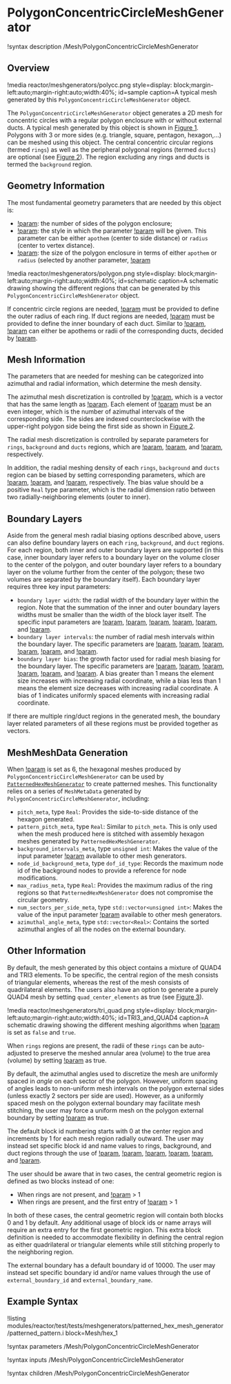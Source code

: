 # PolygonConcentricCircleMeshGenerator

!syntax description /Mesh/PolygonConcentricCircleMeshGenerator

## Overview

!media reactor/meshgenerators/polycc.png
      style=display: block;margin-left:auto;margin-right:auto;width:40%;
      id=sample
      caption=A typical mesh generated by this `PolygonConcentricCircleMeshGenerator` object.

The `PolygonConcentricCircleMeshGenerator` object generates a 2D mesh for concentric circles with a regular polygon enclosure with or without external ducts. A typical mesh generated by this object is shown in [Figure 1](#sample). Polygons with 3 or more sides (e.g. triangle, square, pentagon, hexagon,...) can be meshed using this object. The central concentric circular regions (termed `rings`) as well as the peripheral polygonal regions (termed `ducts`) are optional (see [Figure 2](#schematic)). The region excluding any rings and ducts is termed the `background` region.

## Geometry Information

The most fundamental geometry parameters that are needed by this object is:

- [!param](/Mesh/PolygonConcentricCircleMeshGenerator/num_sides): the number of sides of the polygon enclosure;
- [!param](/Mesh/PolygonConcentricCircleMeshGenerator/polygon_size_style): the style in which the parameter [!param](/Mesh/PolygonConcentricCircleMeshGenerator/polygon_size) will be given. This parameter can be either `apothem` (center to side distance) or `radius` (center to vertex distance).
- [!param](/Mesh/PolygonConcentricCircleMeshGenerator/polygon_size): the size of the polygon enclosure in terms of either `apothem` or `radius` (selected by another parameter, [!param](/Mesh/PolygonConcentricCircleMeshGenerator/polygon_size_style)

!media reactor/meshgenerators/polygon.png
      style=display: block;margin-left:auto;margin-right:auto;width:40%;
      id=schematic
      caption=A schematic drawing showing the different regions that can be generated by this `PolygonConcentricCircleMeshGenerator` object.

If concentric circle regions are needed, [!param](/Mesh/PolygonConcentricCircleMeshGenerator/ring_radii) must be provided to define the outer radius of each ring. If duct regions are needed, [!param](/Mesh/PolygonConcentricCircleMeshGenerator/duct_sizes) must be provided to define the inner boundary of each duct. Similar to [!param](/Mesh/PolygonConcentricCircleMeshGenerator/polygon_size), [!param](/Mesh/PolygonConcentricCircleMeshGenerator/duct_sizes) can either be apothems or radii of the corresponding ducts, decided by [!param](/Mesh/PolygonConcentricCircleMeshGenerator/duct_sizes_style).

## Mesh Information

The parameters that are needed for meshing can be categorized into azimuthal and radial information, which determine the mesh density.

The azimuthal mesh discretization is controlled by [!param](/Mesh/PolygonConcentricCircleMeshGenerator/num_sectors_per_side), which is a vector that has the same length as [!param](/Mesh/PolygonConcentricCircleMeshGenerator/num_sides). Each element of [!param](/Mesh/PolygonConcentricCircleMeshGenerator/num_sectors_per_side) must be an even integer, which is the number of azimuthal intervals of the corresponding side. The sides are indexed counterclockwise with the upper-right polygon side being the first side as shown in [Figure 2](#schematic).

The radial mesh discretization is controlled by separate parameters for `rings`, `background` and `ducts` regions, which are [!param](/Mesh/PolygonConcentricCircleMeshGenerator/ring_intervals), [!param](/Mesh/PolygonConcentricCircleMeshGenerator/background_intervals), and [!param](/Mesh/PolygonConcentricCircleMeshGenerator/duct_intervals), respectively.

In addition, the radial meshing density of each `rings`, `background` and `ducts` region can be biased by setting corresponding parameters, which are [!param](/Mesh/PolygonConcentricCircleMeshGenerator/ring_radial_biases), [!param](/Mesh/PolygonConcentricCircleMeshGenerator/background_radial_bias), and [!param](/Mesh/PolygonConcentricCircleMeshGenerator/duct_radial_biases), respectively. The bias value should be a positive `Real` type parameter, which is the radial dimension ratio between two radially-neighboring elements (outer to inner).

## Boundary Layers

Aside from the general mesh radial biasing options described above, users can also define boundary layers on each `ring`, `background`, and `duct` regions. For each region, both inner and outer boundary layers are supported (in this case, inner boundary layer refers to a boundary layer on the volume closer to the center of the polygon, and outer boundary layer refers to a boundary layer on the volume further from the center of the polygon; these two volumes are separated by the boundary itself). Each boundary layer requires three key input parameters:

- `boundary layer width`: the radial width of the boundary layer within the region. Note that the summation of the inner and outer boundary layers widths must be smaller than the width of the block layer itself. The specific input parameters are [!param](/Mesh/PolygonConcentricCircleMeshGenerator/ring_inner_boundary_layer_widths), [!param](/Mesh/PolygonConcentricCircleMeshGenerator/ring_outer_boundary_layer_widths), [!param](/Mesh/PolygonConcentricCircleMeshGenerator/background_inner_boundary_layer_width), [!param](/Mesh/PolygonConcentricCircleMeshGenerator/background_outer_boundary_layer_width), [!param](/Mesh/PolygonConcentricCircleMeshGenerator/duct_inner_boundary_layer_widths), and [!param](/Mesh/PolygonConcentricCircleMeshGenerator/duct_outer_boundary_layer_widths).
- `boundary layer intervals`: the number of radial mesh intervals within the boundary layer. The specific parameters are [!param](/Mesh/PolygonConcentricCircleMeshGenerator/ring_inner_boundary_layer_intervals), [!param](/Mesh/PolygonConcentricCircleMeshGenerator/ring_outer_boundary_layer_intervals), [!param](/Mesh/PolygonConcentricCircleMeshGenerator/background_inner_boundary_layer_intervals), [!param](/Mesh/PolygonConcentricCircleMeshGenerator/background_outer_boundary_layer_intervals), [!param](/Mesh/PolygonConcentricCircleMeshGenerator/duct_inner_boundary_layer_intervals), and [!param](/Mesh/PolygonConcentricCircleMeshGenerator/duct_outer_boundary_layer_intervals).
- `boundary layer bias`: the growth factor used for radial mesh biasing for the boundary layer. The specific parameters are [!param](/Mesh/PolygonConcentricCircleMeshGenerator/ring_inner_boundary_layer_biases), [!param](/Mesh/PolygonConcentricCircleMeshGenerator/ring_outer_boundary_layer_biases), [!param](/Mesh/PolygonConcentricCircleMeshGenerator/background_inner_boundary_layer_bias), [!param](/Mesh/PolygonConcentricCircleMeshGenerator/background_outer_boundary_layer_bias), [!param](/Mesh/PolygonConcentricCircleMeshGenerator/duct_inner_boundary_layer_biases), and [!param](/Mesh/PolygonConcentricCircleMeshGenerator/duct_outer_boundary_layer_biases). A bias greater than 1 means the element size increases with increasing radial coordinate, while a bias less than 1 means the element size decreases with increasing radial coordinate. A bias of 1 indicates uniformly spaced elements with increasing radial coordinate.

If there are multiple ring/duct regions in the generated mesh, the boundary layer related parameters of all these regions must be provided together as vectors.

## MeshMeshData Generation

When [!param](/Mesh/PolygonConcentricCircleMeshGenerator/num_sides) is set as 6, the hexagonal meshes produced by `PolygonConcentricCircleMeshGenerator` can be used by [`PatternedHexMeshGenerator`](/PatternedHexMeshGenerator.md) to create patterned meshes. This functionality relies on a series of `MeshMetaData` generated by `PolygonConcentricCircleMeshGenerator`, including:

- `pitch_meta`, type `Real`: Provides the side-to-side distance of the hexagon generated.
- `pattern_pitch_meta`, type `Real`: Similar to `pitch_meta`. This is only used when the mesh produced here is stitched with assembly hexagon meshes generated by `PatternedHexMeshGenerator`.
- `background_intervals_meta`, type `unsigned int`: Makes the value of the input parameter [!param](/Mesh/PolygonConcentricCircleMeshGenerator/background_intervals) available to other mesh generators.
- `node_id_background_meta`, type `dof_id_type`: Records the maximum node id of the background nodes to provide a reference for node modifications.
- `max_radius_meta`, type `Real`: Provides the maximum radius of the ring regions so that `PatternedHexMeshGenerator` does not compromise the circular geometry.
- `num_sectors_per_side_meta`, type `std::vector<unsigned int>`: Makes the value of the input parameter [!param](/Mesh/PolygonConcentricCircleMeshGenerator/num_sectors_per_side) available to other mesh generators.
- `azimuthal_angle_meta`, type `std::vector<Real>`: Contains the sorted azimuthal angles of all the nodes on the external boundary.

## Other Information

By default, the mesh generated by this object contains a mixture of QUAD4 and TRI3 elements. To be specific, the central region of the mesh consists of triangular elements, whereas the rest of the mesh consists of quadrilateral elements. The users also have an option to generate a purely QUAD4 mesh by setting `quad_center_elements` as true (see [Figure 3](#TRI3_and_QUAD4)).

!media reactor/meshgenerators/tri_quad.png
      style=display: block;margin-left:auto;margin-right:auto;width:40%;
      id=TRI3_and_QUAD4
      caption=A schematic drawing showing the different meshing algorithms when [!param](/Mesh/PolygonConcentricCircleMeshGenerator/quad_center_elements) is set as `false` and `true`.

When `rings` regions are present, the radii of these `rings` can be auto-adjusted to preserve the meshed annular area (volume) to the true area (volume) by setting [!param](/Mesh/PolygonConcentricCircleMeshGenerator/preserve_volumes) as true.

By default, the azimuthal angles used to discretize the mesh are uniformly spaced in _angle_ on each sector of the polygon. However, uniform spacing of angles leads to non-uniform mesh intervals on the polygon external sides (unless exactly 2 sectors per side are used). However, as a uniformly spaced mesh on the polygon external boundary may facilitate mesh stitching, the user may force a uniform mesh on the polygon external boundary by setting [!param](/Mesh/PolygonConcentricCircleMeshGenerator/uniform_mesh_on_sides) as true.

The default block id numbering starts with 0 at the center region and increments by 1 for each mesh region radially outward. The user may instead set specific block id and name values to rings, background, and duct regions through the use of [!param](/Mesh/PolygonConcentricCircleMeshGenerator/ring_block_ids), [!param](/Mesh/PolygonConcentricCircleMeshGenerator/background_block_ids), [!param](/Mesh/PolygonConcentricCircleMeshGenerator/duct_block_ids), [!param](/Mesh/PolygonConcentricCircleMeshGenerator/ring_block_names), [!param](/Mesh/PolygonConcentricCircleMeshGenerator/background_block_names),  and [!param](/Mesh/PolygonConcentricCircleMeshGenerator/duct_block_names).

The user should be aware that in two cases, the central geometric region is defined as two blocks instead of one:
- When rings are not present, and [!param](/Mesh/PolygonConcentricCircleMeshGenerator/background_intervals) > 1
- When rings are present, and the first entry of [!param](/Mesh/PolygonConcentricCircleMeshGenerator/ring_radii) > 1

In both of these cases, the central geometric region will contain both blocks 0 and 1 by default. Any additional usage of block ids or name arrays will require an extra entry for the first geometric region. This extra block definition is needed to accommodate flexibility in defining the central region as either quadrilateral or triangular elements while still stitching properly to the neighboring region.

The external boundary has a default boundary id of 10000. The user may instead set specific boundary id and/or name values through the use of `external_boundary_id` and `external_boundary_name`.

## Example Syntax

!listing modules/reactor/test/tests/meshgenerators/patterned_hex_mesh_generator/patterned_pattern.i block=Mesh/hex_1

!syntax parameters /Mesh/PolygonConcentricCircleMeshGenerator

!syntax inputs /Mesh/PolygonConcentricCircleMeshGenerator

!syntax children /Mesh/PolygonConcentricCircleMeshGenerator
